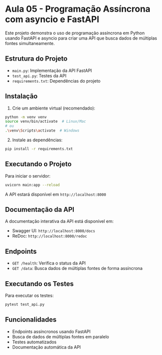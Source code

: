 # Aula 05 - Programação Assíncrona com asyncio e FastAPI

Este projeto demonstra o uso de programação assíncrona em Python usando FastAPI e asyncio para criar uma API que busca dados de múltiplas fontes simultaneamente.

## Estrutura do Projeto

- `main.py`: Implementação da API FastAPI
- `test_api.py`: Testes da API
- `requirements.txt`: Dependências do projeto

## Instalação

1. Crie um ambiente virtual (recomendado):
```bash
python -m venv venv
source venv/bin/activate  # Linux/Mac
# ou
.\venv\Scripts\activate  # Windows
```

2. Instale as dependências:
```bash
pip install -r requirements.txt
```

## Executando o Projeto

Para iniciar o servidor:
```bash
uvicorn main:app --reload
```

A API estará disponível em `http://localhost:8000`

## Documentação da API

A documentação interativa da API está disponível em:
- Swagger UI: `http://localhost:8000/docs`
- ReDoc: `http://localhost:8000/redoc`

## Endpoints

- `GET /health`: Verifica o status da API
- `GET /data`: Busca dados de múltiplas fontes de forma assíncrona

## Executando os Testes

Para executar os testes:
```bash
pytest test_api.py
```

## Funcionalidades

- Endpoints assíncronos usando FastAPI
- Busca de dados de múltiplas fontes em paralelo
- Testes automatizados
- Documentação automática da API 